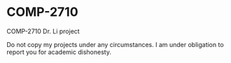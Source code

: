 # COMP-2710
COMP-2710 Dr. Li project

Do not copy my projects under any circumstances. I am under obligation to report you for academic dishonesty.
